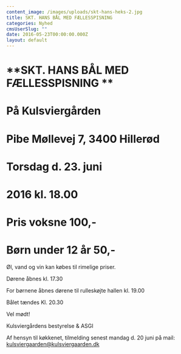 ```yaml
---
content_image: /images/uploads/skt-hans-heks-2.jpg
title: SKT. HANS BÅL MED FÆLLESSPISNING
categories: Nyhed
cmsUserSlug: ""
date: 2016-05-23T00:00:00.000Z
layout: default
---
```


# **SKT. HANS BÅL MED FÆLLESSPISNING **



# **På Kulsviergården**

#  **Pibe Møllevej 7, 3400 Hillerød** 

# **Torsdag d. 23. juni**

# **2016 kl. 18.00**

# **Pris voksne 100,-**

# **Børn under 12 år 50,-**


Øl, vand og vin kan købes til
rimelige priser.


Dørene åbnes kl. 17.30

              
For børnene åbnes dørene til rulleskøjte hallen kl. 19.00


Bålet tændes Kl. 20.30 

Vel mødt!


Kulsviergårdens bestyrelse & ASGI

Af hensyn til køkkenet, tilmelding senest mandag d. 20
juni på mail: <a href="mailto:kulsviergaarden@kulsviergaarden.dk">kulsviergaarden@kulsviergaarden.dk

